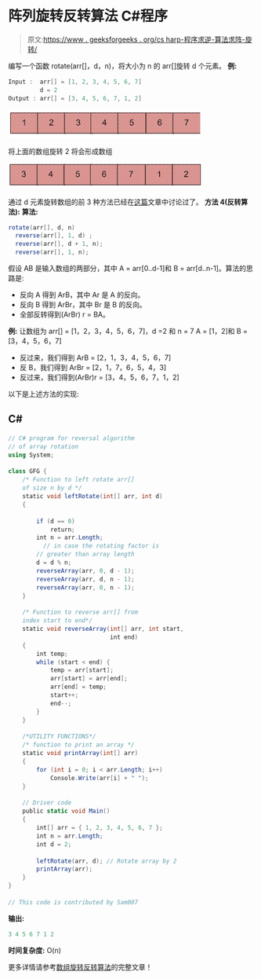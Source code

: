 # 阵列旋转反转算法 C#程序

> 原文:[https://www . geeksforgeeks . org/cs harp-程序求逆-算法求阵-旋转/](https://www.geeksforgeeks.org/csharp-program-for-reversal-algorithm-for-array-rotation/)

编写一个函数 rotate(arr[]，d，n)，将大小为 n 的 arr[]旋转 d 个元素。
**例:**

```cs
Input :  arr[] = [1, 2, 3, 4, 5, 6, 7]
         d = 2
Output : arr[] = [3, 4, 5, 6, 7, 1, 2] 
```

![Array](img/ba17844d7fa31a1b00169a41fc3bc3d3.png)

将上面的数组旋转 2 将会形成数组

![ArrayRotation1](img/a0ca29059e52fd48e525698f91766984.png)

通过 d 元素旋转数组的前 3 种方法已经在[这篇](https://www.geeksforgeeks.org/array-rotation/)文章中讨论过了。
**方法 4(反转算法):**
**算法:**

```cs
rotate(arr[], d, n)
  reverse(arr[], 1, d) ;
  reverse(arr[], d + 1, n);
  reverse(arr[], 1, n);
```

假设 AB 是输入数组的两部分，其中 A = arr[0..d-1]和 B = arr[d..n-1]。算法的思路是:

*   反向 A 得到 ArB，其中 Ar 是 A 的反向。
*   反向 B 得到 ArBr，其中 Br 是 B 的反向。
*   全部反转得到(ArBr) r = BA。

**例:**
让数组为 arr[] = [1，2，3，4，5，6，7]，d =2 和 n = 7
A = [1，2]和 B = [3，4，5，6，7]

*   反过来，我们得到 ArB = [2，1，3，4，5，6，7]
*   反 B，我们得到 ArBr = [2，1，7，6，5，4，3]
*   反过来，我们得到(ArBr)r = [3，4，5，6，7，1，2]

以下是上述方法的实现:

## C#

```cs
// C# program for reversal algorithm
// of array rotation
using System;

class GFG {
    /* Function to left rotate arr[]
    of size n by d */
    static void leftRotate(int[] arr, int d)
    {

        if (d == 0)
            return;
        int n = arr.Length;
          // in case the rotating factor is
        // greater than array length
        d = d % n;
        reverseArray(arr, 0, d - 1);
        reverseArray(arr, d, n - 1);
        reverseArray(arr, 0, n - 1);
    }

    /* Function to reverse arr[] from
    index start to end*/
    static void reverseArray(int[] arr, int start,
                             int end)
    {
        int temp;
        while (start < end) {
            temp = arr[start];
            arr[start] = arr[end];
            arr[end] = temp;
            start++;
            end--;
        }
    }

    /*UTILITY FUNCTIONS*/
    /* function to print an array */
    static void printArray(int[] arr)
    {
        for (int i = 0; i < arr.Length; i++)
            Console.Write(arr[i] + " ");
    }

    // Driver code
    public static void Main()
    {
        int[] arr = { 1, 2, 3, 4, 5, 6, 7 };
        int n = arr.Length;
        int d = 2;

        leftRotate(arr, d); // Rotate array by 2
        printArray(arr);
    }
}

// This code is contributed by Sam007
```

**输出:**

```cs
3 4 5 6 7 1 2
```

**时间复杂度:** O(n)

更多详情请参考[数组旋转反转算法](https://www.geeksforgeeks.org/program-for-array-rotation-continued-reversal-algorithm/)的完整文章！